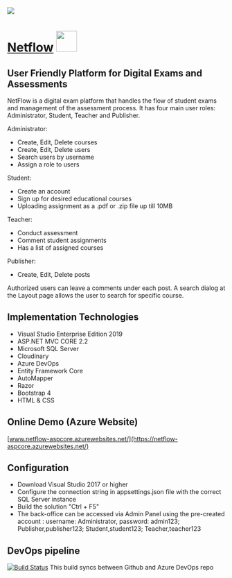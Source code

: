 <div>
    <img src="https://res.cloudinary.com/netflow/image/upload/v1565790934/NetFlow/Images/netflow_h4cich.png" />
</div>	


# [Netflow](https://netflow-aspcore.azurewebsites.net/)  <img src="https://res.cloudinary.com/netflow/image/upload/v1565790933/NetFlow/Images/2019-01-25_23-33-061_uccy3t.jpg" width="48px" height="48px" />

## User Friendly Platform for Digital Exams and Assessments
NetFlow is a digital exam platform that handles the flow of student exams and management of the assessment process.
It has four main user roles: Administrator, Student, Teacher and Publisher. 

Administrator:

 - Create, Edit, Delete courses
 - Create, Edit, Delete users
 - Search users by username
 - Assign a role to users

Student:

- Create an account
- Sign up for desired educational courses
- Uploading assignment as a .pdf or .zip file up till 10MB

Teacher:

- Conduct assessment
- Comment student assignments
- Has a list of assigned courses

Publisher:
- Create, Edit, Delete posts

Authorized users can leave a comments under each post. 
A search dialog at the Layout page allows the user to search for specific course.

## Implementation Technologies

-  Visual Studio Enterprise Edition 2019
-  ASP.NET MVC CORE 2.2
-  Microsoft SQL Server
-  Cloudinary
-  Azure DevOps
-  Entity Framework Core
-  AutoMapper  
-  Razor
-  Bootstrap 4
-  HTML & CSS

## Online Demo (Azure Website)

[www.netflow-aspcore.azurewebsites.net/](https://netflow-aspcore.azurewebsites.net/)

## Configuration

- Download Visual Studio 2017 or higher
- Configure the connection string in appsettings.json file with the correct SQL Server instance
- Build the solution "Ctrl + F5"
- The back-office can be accessed via Admin Panel using the pre-created account : username: Administrator, password: admin123;
Publisher,publisher123; Student,student123; Teacher,teacher123

## DevOps pipeline

[![Build Status](https://dev.azure.com/mihailtanevazuredevops/NetFlow/_apis/build/status/NetFlow-CI?branchName=master)](https://dev.azure.com/mihailtanevazuredevops/NetFlow/_build/latest?definitionId=1&branchName=master)
This build syncs between Github and Azure DevOps repo